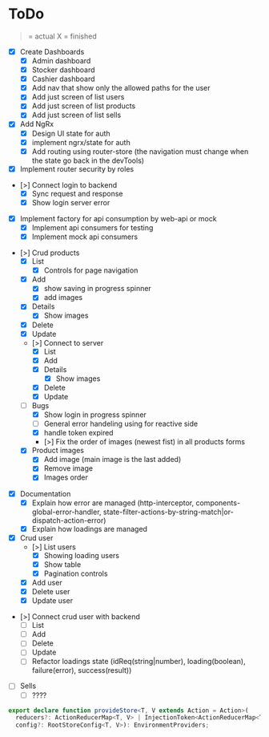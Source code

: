 # ToDo

> = actual
X = finished

- [X] Create Dashboards
  - [X] Admin dashboard
  - [X] Stocker dashboard
  - [X] Cashier dashboard
  - [X] Add nav that show only the allowed paths for the user
  - [X] Add just screen of list users
  - [X] Add just screen of list products
  - [X] Add just screen of list sells
- [X] Add NgRx
  - [X] Design UI state for auth
  - [X] implement ngrx/state for auth
  - [X] Add routing using router-store (the navigation must change when the state go back in the devTools)
- [X] Implement router security by roles
- [>] Connect login to backend
  - [X] Sync request and response
  - [X] Show login server error
- [X] Implement factory for api consumption by web-api or mock
  - [X] Implement api consumers for testing
  - [X] Implement mock api consumers
- [>] Crud products
  - [X] List
    - [X] Controls for page navigation
  - [X] Add
    - [X] show saving in progress spinner
    - [X] add images
  - [X] Details
    - [X] Show images
  - [X] Delete
  - [X] Update
  - [>] Connect to server
    - [X] List
    - [X] Add
    - [X] Details
      - [X] Show images
    - [X] Delete
    - [X] Update
  - [ ] Bugs
    - [X] Show login in progress spinner
    - [ ] General error handeling using for reactive side
    - [X] handle token expired
    - [>] Fix the order of images (newest fist) in all products forms
  - [X] Product images
    - [X] Add image (main image is the last added)
    - [X] Remove image
    - [X] Images order
- [X] Documentation
  - [X] Explain how error are managed (http-interceptor, components-global-error-handler, state-filter-actions-by-string-match|or-dispatch-action-error)
  - [X] Explain how loadings are managed
- [X] Crud user
  - [>] List users
    - [X] Showing loading users
    - [X] Show table
    - [X] Pagination controls
  - [X] Add user
  - [X] Delete user
  - [X] Update user
- [>] Connect crud user with backend
  - [ ] List
  - [ ] Add
  - [ ] Delete
  - [ ] Update
  - [ ] Refactor loadings state (idReq(string|number), loading(boolean), failure(error), success(result))
- [ ] Sells
  - [ ] ????

```ts
export declare function provideStore<T, V extends Action = Action>(
  reducers?: ActionReducerMap<T, V> | InjectionToken<ActionReducerMap<T, V>>,
  config?: RootStoreConfig<T, V>): EnvironmentProviders;
```
